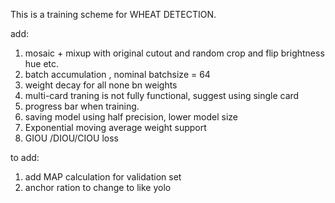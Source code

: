 This is a training scheme for WHEAT DETECTION.

add:
1) mosaic + mixup with original cutout and random crop and flip brightness hue etc.
2) batch accumulation , nominal batchsize = 64
3) weight decay for all none bn weights
4) multi-card traning is not fully functional, suggest using single card
5) progress bar when training.
6) saving model using half precision, lower model size
7) Exponential moving average weight support
8) GIOU /DIOU/CIOU loss


to add:

1) add MAP calculation for validation set
2) anchor ration to change to like yolo 




